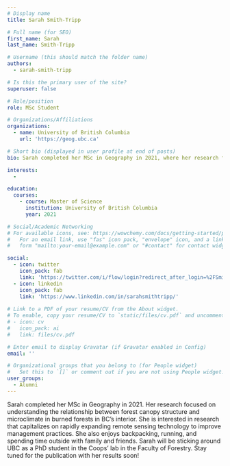```yaml
---
# Display name
title: Sarah Smith-Tripp

# Full name (for SEO)
first_name: Sarah 
last_name: Smith-Tripp

# Username (this should match the folder name)
authors:
  - sarah-smith-tripp

# Is this the primary user of the site?
superuser: false

# Role/position
role: MSc Student

# Organizations/Affiliations
organizations:
  - name: University of British Columbia
    url: 'https://geog.ubc.ca'

# Short bio (displayed in user profile at end of posts)
bio: Sarah completed her MSc in Geography in 2021, where her research focused on understanding the relationship between forest canopy structure and microclimate in burned forests in BC’s interior.

interests:
  - 

education:
  courses:
    - course: Master of Science
      institution: University of British Columbia
      year: 2021

# Social/Academic Networking
# For available icons, see: https://wowchemy.com/docs/getting-started/page-builder/#icons
#   For an email link, use "fas" icon pack, "envelope" icon, and a link in the
#   form "mailto:your-email@example.com" or "#contact" for contact widget.

social:
  - icon: twitter
    icon_pack: fab
    link: 'https://twitter.com/i/flow/login?redirect_after_login=%2FSmithTripp21'
  - icon: linkedin
    icon_pack: fab
    link: 'https://www.linkedin.com/in/sarahsmithtripp/'
    
# Link to a PDF of your resume/CV from the About widget.
# To enable, copy your resume/CV to `static/files/cv.pdf` and uncomment the lines below.
# - icon: cv
#   icon_pack: ai
#   link: files/cv.pdf

# Enter email to display Gravatar (if Gravatar enabled in Config)
email: ''

# Organizational groups that you belong to (for People widget)
#   Set this to `[]` or comment out if you are not using People widget.
user_groups:
  - Alumni
---
```


Sarah completed her MSc in Geography in 2021. Her research focused on understanding the relationship between forest canopy structure and microclimate in burned forests in BC’s interior. She is interested in research that capitalizes on rapidly expanding remote sensing technology to improve management practices. She also enjoys backpacking, running, and spending time outside with family and friends. Sarah will be sticking around UBC as a PhD student in the Coops’ lab in the Faculty of Forestry. Stay tuned for the publication with her results soon!
